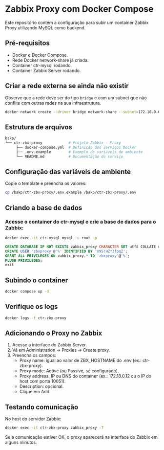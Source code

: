 # Zabbix Proxy com Docker Compose

Este repositório contém a configuração para subir um container Zabbix Proxy utilizando MySQL como backend.

## Pré-requisitos

- Docker e Docker Compose.
- Rede Docker network-share já criada:
- Container ctr-mysql rodando.
- Container Zabbix Server rodando.

## Criar a rede externa se ainda não existir

Observe que a rede deve ser do tipo `bridge` e com um subnet que não conflite com outras redes na sua infraestrutura.

```bash
docker network create --driver bridge network-share --subnet=172.18.0.0/16
````

## Estrutura de arquivos

```bash
bskp/
└── ctr-zbx-proxy            # Projeto Zabbix - Proxy
     ├── docker-compose.yml  # Definição dos serviços Docker
     ├── .env.example        # Exemplo de variáveis de ambiente
     └── README.md           # Documentação do serviço
```

## Configuração das variáveis de ambiente

Copie o template e preencha os valores:

```bash
cp /bskp/ctr-zbx-proxy/.env.example /bskp/ctr-zbx-proxy/.env
```

## Criando a base de dados

### Acesse o container do ctr-mysql e crie a base de dados para o Zabbix:

```bash
docker exec -it ctr-mysql mysql -u root -p
```

```sql
CREATE DATABASE IF NOT EXISTS zabbix_proxy CHARACTER SET utf8 COLLATE utf8_bin;
CREATE USER 'zbxproxy'@'%' IDENTIFIED BY 'X95!HZ*3fpqZ';
GRANT ALL PRIVILEGES ON zabbix_proxy.* TO 'zbxproxy'@'%';
FLUSH PRIVILEGES;
exit
```

## Subindo o container

```bash
docker compose up -d
```

## Verifique os logs

```bash
docker logs -f ctr-zbx-proxy
```

## Adicionando o Proxy no Zabbix

1. Acesse a interface do Zabbix Server.
2. Vá em Administration → Proxies → Create proxy.
3. Preencha os campos:
   - Proxy name: igual ao valor de ZBX_HOSTNAME do .env (ex.: ctr-zbx-proxy).
   - Proxy mode: Active (ou Passive, se configurado).
   - Proxy address: IP ou DNS do container (ex.: 172.18.0.12 ou o IP do host com porta 10051).
   - Description: opcional.
   - Clique em Add.

## Testando comunicação

No host do servidor Zabbix:

```bash
docker exec -it ctr-zbx-proxy zabbix_proxy -T
```

Se a comunicação estiver OK, o proxy aparecerá na interface do Zabbix em alguns minutos.

